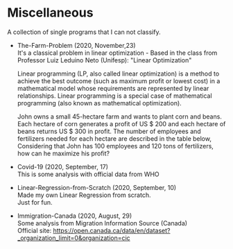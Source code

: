 # Miscellaneous
A collection of single programs that I can not classify.



* The-Farm-Problem (2020, November,23)\
  It's a classical problem in linear optimization - Based in the class from Professor Luiz Leduino Neto (Unifesp): "Linear Optimization"
  
  Linear programming (LP, also called linear optimization) is a method to achieve the best outcome (such as maximum profit or lowest cost) in a       mathematical model whose requirements are represented by linear relationships. Linear programming is a special case of mathematical programming (also known as mathematical optimization).

  John owns a small 45-hectare farm and wants to plant corn and beans. Each hectare of corn generates a profit of US $ 200 and each hectare of beans returns US $ 300 in profit. The number of employees and fertilizers needed for each hectare are described in the table below, Considering that John has 100 employees and 120 tons of fertilizers, how can he maximize his profit?



* Covid-19 (2020, September, 17)\
  This is some analysis with official data from WHO
  
  
  
* Linear-Regression-from-Scratch (2020, September, 10)\
  Made my own Linear Regression from scratch.\
  Just for fun.



* Immigration-Canada (2020, August, 29)\
  Some analysis from Migration Information Source (Canada)\
  Official site: https://open.canada.ca/data/en/dataset?_organization_limit=0&organization=cic
